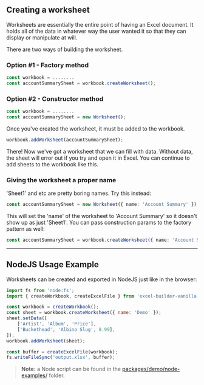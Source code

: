 ## Creating a worksheet

Worksheets are essentially the entire point of having an Excel document. It holds all of the data in whatever way the user wanted it so that they can display or manipulate at will.

There are two ways of building the worksheet.

### Option #1 - Factory method

```ts
const workbook = ........
const accountSummarySheet = workbook.createWorksheet();
```

### Option #2 - Constructor method

```ts
const workbook = ........
const accountSummarySheet = new Worksheet();
```

Once you've created the worksheet, it must be added to the workbook.

```ts
workbook.addWorksheet(accountSummarySheet);
```

There! Now we've got a worksheet that we can fill with data. Without data, the sheet will error out if you try and open it in Excel. You can continue to add sheets to the workbook like this.

### Giving the worksheet a proper name

'Sheet1' and etc are pretty boring names. Try this instead:

```ts
const accountSummarySheet = new Worksheet({ name: 'Account Summary' });
```

This will set the 'name' of the worksheet to 'Account Summary' so it doesn't show up as just 'Sheet1'. You can pass construction params to the factory pattern as well:

```ts
const accountSummarySheet = workbook.createWorksheet({ name: 'Account Summary' });
```

---

## NodeJS Usage Example

Worksheets can be created and exported in NodeJS just like in the browser:

```js
import fs from 'node:fs';
import { createWorkbook, createExcelFile } from 'excel-builder-vanilla';

const workbook = createWorkbook();
const sheet = workbook.createWorksheet({ name: 'Demo' });
sheet.setData([
	['Artist', 'Album', 'Price'],
	['Buckethead', 'Albino Slug', 8.99],
]);
workbook.addWorksheet(sheet);

const buffer = createExcelFile(workbook);
fs.writeFileSync('output.xlsx', buffer);
```

> **Note:** a Node script can be found in the [packages/demo/node-examples/](https://github.com/ghiscoding/excel-builder-vanilla/tree/main/packages/demo/node-examples/) folder.